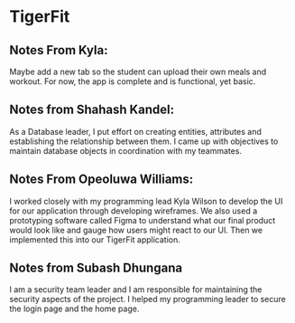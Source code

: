 # TigerFit
## Notes From Kyla:
  Maybe add a new tab so the student can upload their own meals and workout. For now, the app is complete and is functional, yet basic.
## Notes from Shahash Kandel:
  As a Database leader, I put effort on creating entities, attributes and establishing the relationship between them. I came up with objectives to maintain database objects in coordination with my teammates.
## Notes From Opeoluwa Williams:
  I worked closely with my programming lead Kyla Wilson to develop the UI for our application through developing wireframes. We also used a prototyping software called Figma to understand what our final product would look like and gauge how users might react to our UI. Then we implemented this into our TigerFit application.
## Notes from Subash Dhungana
I am a security team leader and I am responsible for maintaining the security aspects of the project. I helped my programming leader to secure the login page and the home page. 
